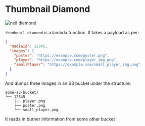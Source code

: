 Thumbnail Diamond
==

![neil diamond](https://i.makeagif.com/media/5-09-2015/zzVqKI.gif)

`thumbnail-diamond` is a lambda function. It takes a payload as per:

```json
{
  "mediaId": 12345,
  "images": {
    "poster": "https://example.com/poster.png",
    "player": "https://example.com/player_img.png",
    "smallPlayer": "https://example.com/small_player_img.png"
  }
}
```

And dumps three images in an S3 bucket under the structure:

```
some-s3-bucket/
└── 12345
    ├── player.png
    ├── poster.png
    └── small_player.png
```

It reads in burner information from some other bucket
